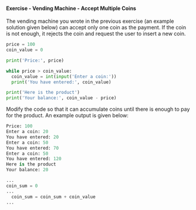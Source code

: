 #### Exercise - Vending Machine - Accept Multiple Coins

The vending machine you wrote in the previous exercise (an example solution given below) can accept only one coin as the payment. If the coin is not enough, it rejects the coin and request the user to insert a new coin.
```python
price = 100
coin_value = 0

print('Price:', price)

while price > coin_value:
  coin_value = int(input('Enter a coin:'))
  print('You have entered:', coin_value)

print('Here is the product')
print('Your balance:', coin_value - price)
```

Modify the code so that it can accumulate coins until there is enough to pay for the product. An example output is given below:

```python
Price: 100
Enter a coin: 20
You have entered: 20
Enter a coin: 50
You have entered: 70
Enter a coin: 50
You have entered: 120
Here is the product
Your balance: 20
```

<panel type="seamless" header=":bulb: see hint">

```python
...
coin_sum = 0
...
  coin_sum = coin_sum + coin_value
...
```
</panel>